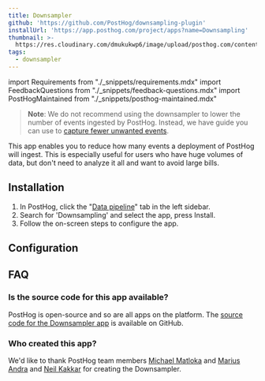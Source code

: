 ```yaml
---
title: Downsampler
github: 'https://github.com/PostHog/downsampling-plugin'
installUrl: 'https://app.posthog.com/project/apps?name=Downsampling'
thumbnail: >-
  https://res.cloudinary.com/dmukukwp6/image/upload/posthog.com/contents/cdp/thumbnails/downsampling.png
tags:
  - downsampler
---
```


import Requirements from "./_snippets/requirements.mdx"
import FeedbackQuestions from "./_snippets/feedback-questions.mdx"
import PostHogMaintained from "./_snippets/posthog-maintained.mdx"

> **Note**: We do not recommend using the downsampler to lower the number of events ingested by PostHog. Instead, we have guide you can use to [capture fewer unwanted events](/tutorials/fewer-unwanted-events).

This app enables you to reduce how many events a deployment of PostHog will ingest. This is especially useful for users who have huge volumes of data, but don't need to analyze it all and want to avoid large bills.

<Requirements />

## Installation

1. In PostHog, click the "[Data pipeline](https://us.posthog.com/apps)" tab in the left sidebar.
2. Search for 'Downsampling' and select the app, press Install.
3. Follow the on-screen steps to configure the app.

## Configuration

<AppParameters />

## FAQ

### Is the source code for this app available?

PostHog is open-source and so are all apps on the platform. The [source code for the Downsampler app](https://github.com/PostHog/downsampling-plugin) is available on GitHub.

### Who created this app?

We'd like to thank PostHog team members [Michael Matloka](https://github.com/Twixes) and [Marius Andra](https://github.com/mariusandra) and [Neil Kakkar](https://github.com/neilkakkar) for creating the Downsampler.

<PostHogMaintained />

<FeedbackQuestions />
